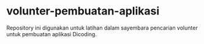 # volunter-pembuatan-aplikasi
Repository ini digunakan untuk latihan dalam sayembara pencarian volunter untuk pembuatan aplikasi Dicoding.
